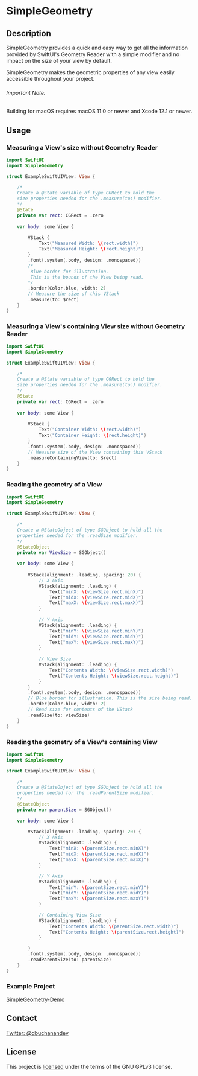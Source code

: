 # SimpleGeometry

## Description
SimpleGeometry provides a quick and easy way to get all the information provided by
SwiftUI's Geometry Reader with a simple modifier and no impact on the size of your view
by default.

SimpleGeometry makes the geometric properties of any view easily accessible throughout
your project.

###### Important Note:
Building for macOS requires macOS 11.0 or newer and Xcode 12.1 or newer.

## Usage
### Measuring a View's size without Geometry Reader
```swift
import SwiftUI
import SimpleGeometry

struct ExampleSwiftUIView: View {

    /*
    Create a @State variable of type CGRect to hold the
    size properties needed for the .measure(to:) modifier.
    */
    @State
    private var rect: CGRect = .zero
    
    var body: some View {
    
        VStack {
            Text("Measured Width: \(rect.width)")
            Text("Measured Height: \(rect.height)")
        }
        .font(.system(.body, design: .monospaced))
        /*
         Blue border for illustration.
         This is the bounds of the View being read.
        */
        .border(Color.blue, width: 2)
        // Measure the size of this VStack
        .measure(to: $rect)
    }
}
```

### Measuring a View's containing View size without Geometry Reader
```swift
import SwiftUI
import SimpleGeometry

struct ExampleSwiftUIView: View {

    /*
    Create a @State variable of type CGRect to hold the
    size properties needed for the .measure(to:) modifier.
    */
    @State
    private var rect: CGRect = .zero
    
    var body: some View {
    
        VStack {
            Text("Container Width: \(rect.width)")
            Text("Container Height: \(rect.height)")
        }
        .font(.system(.body, design: .monospaced))
        // Measure size of the View containing this VStack
        .measureContainingView(to: $rect)
    }
}
```

### Reading the geometry of a View
```swift
import SwiftUI
import SimpleGeometry

struct ExampleSwiftUIView: View {

    /*
    Create a @StateObject of type SGObject to hold all the
    properties needed for the .readSize modifier.
    */
    @StateObject
    private var ViewSize = SGObject()
    
    var body: some View {
    
        VStack(alignment: .leading, spacing: 20) {
            // X Axis
            VStack(alignment: .leading) {
                Text("minX: \(viewSize.rect.minX)")
                Text("midX: \(viewSize.rect.midX)")
                Text("maxX: \(viewSize.rect.maxX)")
            }
            
            // Y Axis
            VStack(alignment: .leading) {
                Text("minY: \(viewSize.rect.minY)")
                Text("midY: \(viewSize.rect.midY)")
                Text("maxY: \(viewSize.rect.maxY)")
            }
            
            // View Size
            VStack(alignment: .leading) {
                Text("Contents Width: \(viewSize.rect.width)")
                Text("Contents Height: \(viewSize.rect.height)")
            }
        }
        .font(.system(.body, design: .monospaced))
        // Blue border for illustration. This is the size being read.
        .border(Color.blue, width: 2)
        // Read size for contents of the VStack
        .readSize(to: viewSize)
    }
}
```

### Reading the geometry of a View's containing View
```swift
import SwiftUI
import SimpleGeometry

struct ExampleSwiftUIView: View {

    /*
    Create a @StateObject of type SGObject to hold all the
    properties needed for the .readParentSize modifier.
    */
    @StateObject
    private var parentSize = SGObject()

    var body: some View {

        VStack(alignment: .leading, spacing: 20) {
            // X Axis
            VStack(alignment: .leading) {
                Text("minX: \(parentSize.rect.minX)")
                Text("midX: \(parentSize.rect.midX)")
                Text("maxX: \(parentSize.rect.maxX)")
            }

            // Y Axis
            VStack(alignment: .leading) {
                Text("minY: \(parentSize.rect.minY)")
                Text("midY: \(parentSize.rect.midY)")
                Text("maxY: \(parentSize.rect.maxY)")
            }

            // Containing View Size
            VStack(alignment: .leading) {
                Text("Contents Width: \(parentSize.rect.width)")
                Text("Contents Height: \(parentSize.rect.height)")
            }

        }
        .font(.system(.body, design: .monospaced))
        .readParentSize(to: parentSize)
    }
}
```

### Example Project
[SimpleGeometry-Demo](https://github.com/donavoncade/SimpleGeometry-Demo)

## Contact
[Twitter: @dbuchanandev](https://twitter.com/dbuchanandev)

## License
This project is [licensed](License.txt) under the terms of the GNU GPLv3 license.
